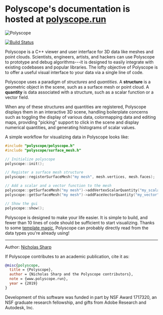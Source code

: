 # Polyscope's documentation is hosted at [polyscope.run](http://polyscope.run)

![Polyscope](http://polyscope.run/media/teaser.svg)

[![Build Status](https://travis-ci.com/nmwsharp/polyscope.svg?branch=master)](https://travis-ci.com/nmwsharp/polyscope)


Polyscope is a C++ viewer and user interface for 3D data like meshes and point clouds. Scientists, engineers, artists, and hackers can use Polyscope to prototype and debug algorithms---it is designed to easily integrate with existing codebases and popular libraries.  The lofty objective of Polyscope is to offer a useful visual interface to your data via a single line of code.

Polyscope uses a paradigm of *structures* and *quantities*. A **structure** is a geometric object in the scene, such as a surface mesh or point cloud. A **quantity** is data associated with a structure, such as a scalar function or a vector field.

When any of these structures and quantities are registered, Polyscope displays them in an interactive 3D scene, handling boilerplate concerns such as toggling the display of various data, colormapping data and editing maps, providing "picking" support to click in the scene and display numerical quantities, and generating histograms of scalar values.

A simple workflow for visualizing data in Polyscope looks like:
``` C++
#include "polyscope/polyscope.h"
#include "polyscope/surface_mesh.h"

// Initialize polyscope
polyscope::init();

// Register a surface mesh structure
polyscope::registerSurfaceMesh("my mesh", mesh.vertices, mesh.faces);

// Add a scalar and a vector function to the mesh
polyscope::getSurfaceMesh("my mesh")->addVertexScalarQuantity("my_scalar", scalarQuantity);
polyscope::getSurfaceMesh("my mesh")->addFaceVectorQuantity("my_vector", vectorQuantity);

// Show the gui
polyscope::show();
```

Polyscope is designed to make your life easier. It is simple to build, and fewer than 10 lines of code should be sufficient to start visualizing. Thanks to some [template magic](http://polyscope.run/data_adaptors/), Polyscope can probably directly read from the data types you're already using!

---
Author: [Nicholas Sharp](http://www.nmwsharp.com)

If Polyscope contributes to an academic publication, cite it as:
```bib
@misc{polyscope,
  title = {Polyscope},
  author = {Nicholas Sharp and the Polyscope contributors},
  note = {www.polyscope.run},
  year = {2019}
}
```

Development of this software was funded in part by NSF Award 1717320, an NSF graduate research fellowship, and gifts from Adobe Research and Autodesk, Inc.
